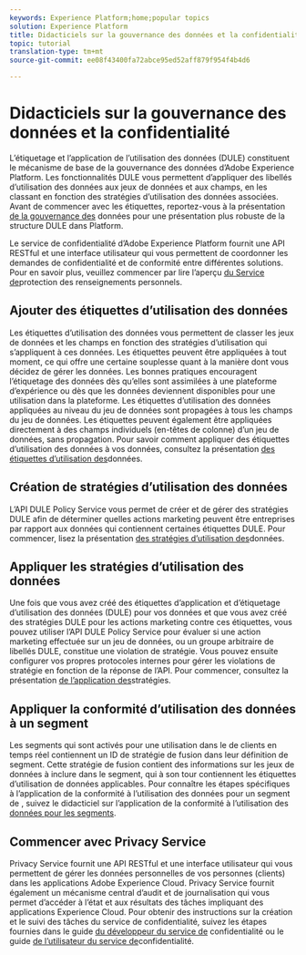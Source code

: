 ```yaml
---
keywords: Experience Platform;home;popular topics
solution: Experience Platform
title: Didacticiels sur la gouvernance des données et la confidentialité
topic: tutorial
translation-type: tm+mt
source-git-commit: ee08f43400fa72abce95ed52aff879f954f4b4d6

---
```



# Didacticiels sur la gouvernance des données et la confidentialité

L’étiquetage et l’application de l’utilisation des données (DULE) constituent le mécanisme de base de la gouvernance des données d’Adobe Experience Platform. Les fonctionnalités DULE vous permettent d’appliquer des libellés d’utilisation des données aux jeux de données et aux champs, en les classant en fonction des stratégies d’utilisation des données associées. Avant de commencer avec les étiquettes, reportez-vous à la présentation [de la gouvernance des](../data-governance/home.md) données pour une présentation plus robuste de la structure DULE dans Platform.

Le service de confidentialité d’Adobe Experience Platform fournit une API RESTful et une interface utilisateur qui vous permettent de coordonner les demandes de confidentialité et de conformité entre différentes solutions. Pour en savoir plus, veuillez commencer par lire l’aperçu [du Service de](../privacy-service/home.md)protection des renseignements personnels.

## Ajouter des étiquettes d’utilisation des données

Les étiquettes d’utilisation des données vous permettent de classer les jeux de données et les champs en fonction des stratégies d’utilisation qui s’appliquent à ces données. Les étiquettes peuvent être appliquées à tout moment, ce qui offre une certaine souplesse quant à la manière dont vous décidez de gérer les données. Les bonnes pratiques encouragent l’étiquetage des données dès qu’elles sont assimilées à une plateforme d’expérience ou dès que les données deviennent disponibles pour une utilisation dans la plateforme. Les étiquettes d’utilisation des données appliquées au niveau du jeu de données sont propagées à tous les champs du jeu de données. Les étiquettes peuvent également être appliquées directement à des champs individuels (en-têtes de colonne) d’un jeu de données, sans propagation. Pour savoir comment appliquer des étiquettes d’utilisation des données à vos données, consultez la présentation [des étiquettes d’utilisation des](../data-governance/labels/overview.md)données.

## Création de stratégies d’utilisation des données

L’API DULE Policy Service vous permet de créer et de gérer des stratégies DULE afin de déterminer quelles actions marketing peuvent être entreprises par rapport aux données qui contiennent certaines étiquettes DULE. Pour commencer, lisez la présentation [des stratégies d’utilisation des](../data-governance/policies/overview.md)données.

## Appliquer les stratégies d’utilisation des données

Une fois que vous avez créé des étiquettes d’application et d’étiquetage d’utilisation des données (DULE) pour vos données et que vous avez créé des stratégies DULE pour les actions marketing contre ces étiquettes, vous pouvez utiliser l’API DULE Policy Service pour évaluer si une action marketing effectuée sur un jeu de données, ou un groupe arbitraire de libellés DULE, constitue une violation de stratégie. Vous pouvez ensuite configurer vos propres protocoles internes pour gérer les violations de stratégie en fonction de la réponse de l’API. Pour commencer, consultez la présentation [de l’application des](../data-governance/enforcement/overview.md)stratégies.

## Appliquer la conformité d’utilisation des données à un segment  

Les segments qui sont activés pour une utilisation dans le de clients en temps réel contiennent un ID de stratégie de fusion dans leur définition de segment. Cette stratégie de fusion contient des informations sur les jeux de données à inclure dans le segment, qui à son tour contiennent les étiquettes d’utilisation de données applicables. Pour connaître les étapes spécifiques à l’application de la conformité à l’utilisation des données pour un segment  de , suivez le didacticiel sur l’application de la conformité à l’utilisation des [données pour les segments](../segmentation/tutorials/governance.md).

## Commencer avec Privacy Service

Privacy Service fournit une API RESTful et une interface utilisateur qui vous permettent de gérer les données personnelles de vos personnes (clients) dans les applications Adobe Experience Cloud. Privacy Service fournit également un mécanisme central d’audit et de journalisation qui vous permet d’accéder à l’état et aux résultats des tâches impliquant des applications Experience Cloud. Pour obtenir des instructions sur la création et le suivi des tâches du service de confidentialité, suivez les étapes fournies dans le guide [du développeur du service de](../privacy-service/api/getting-started.md) confidentialité ou le guide [de l’utilisateur du service de](../privacy-service/ui/overview.md)confidentialité.